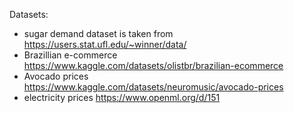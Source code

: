 Datasets:

- sugar demand dataset is taken from https://users.stat.ufl.edu/~winner/data/
- Brazillian e-commerce https://www.kaggle.com/datasets/olistbr/brazilian-ecommerce
- Avocado prices https://www.kaggle.com/datasets/neuromusic/avocado-prices
- electricity prices https://www.openml.org/d/151
